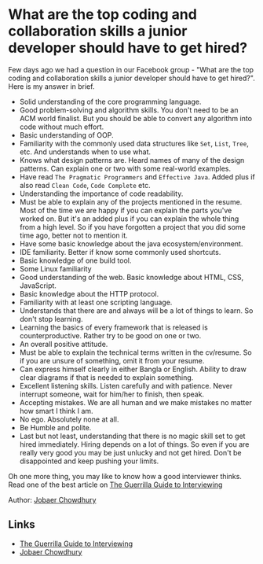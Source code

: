 # What are the top coding and collaboration skills a junior developer should have to get hired?

Few days ago we had a question in our Facebook group - "What are the top coding and collaboration skills a junior developer should have to get hired?". Here is my answer in brief.

* Solid understanding of the core programming language.
* Good problem-solving and algorithm skills. You don't need to be an ACM world finalist. But you should be able to convert any algorithm into code without much effort.
* Basic understanding of OOP.
* Familiarity with the commonly used data structures like `Set`, `List`, `Tree`, etc. And understands when to use what.
* Knows what design patterns are. Heard names of many of the design patterns. Can explain one or two with some real-world examples.
* Have read `The Pragmatic Programmers` and `Effective Java`. Added plus if also read `Clean Code`, `Code Complete` etc.
* Understanding the importance of code readability.
* Must be able to explain any of the projects mentioned in the resume. Most of the time we are happy if you can explain the parts you've worked on. But it's an added plus if you can explain the whole thing from a high level. So if you have forgotten a project that you did some time ago, better not to mention it.
* Have some basic knowledge about the java ecosystem/environment.
* IDE familiarity. Better if know some commonly used shortcuts.
* Basic knowledge of one build tool.
* Some Linux familiarity
* Good understanding of the web. Basic knowledge about HTML, CSS, JavaScript.
* Basic knowledge about the HTTP protocol.
* Familiarity with at least one scripting language.
* Understands that there are and always will be a lot of things to learn. So don't stop learning.
* Learning the basics of every framework that is released is counterproductive. Rather try to be good on one or two.
* An overall positive attitude.
* Must be able to explain the technical terms written in the cv/resume. So if you are unsure of something, omit it from your resume.
* Can express himself clearly in either Bangla or English. Ability to draw clear diagrams if that is needed to explain something.
* Excellent listening skills. Listen carefully and with patience. Never interrupt someone, wait for him/her to finish, then speak.
* Accepting mistakes. We are all human and we make mistakes no matter how smart I think I am.
* No ego. Absolutely none at all.
* Be Humble and polite.
* Last but not least, understanding that there is no magic skill set to get hired immediately. Hiring depends on a lot of things. So even if you are really very good you may be just unlucky and not get hired. Don't be disappointed and keep pushing your limits.

Oh one more thing, you may like to know how a good interviewer thinks. Read one of the best article on [The Guerrilla Guide to Interviewing]

Author: [Jobaer Chowdhury]


## Links
* [The Guerrilla Guide to Interviewing]
* [Jobaer Chowdhury]

[The Guerrilla Guide to Interviewing]: https://www.joelonsoftware.com/2006/10/25/the-guerrilla-guide-to-interviewing-version-30/

[Jobaer Chowdhury]: https://www.linkedin.com/in/jobaer/

